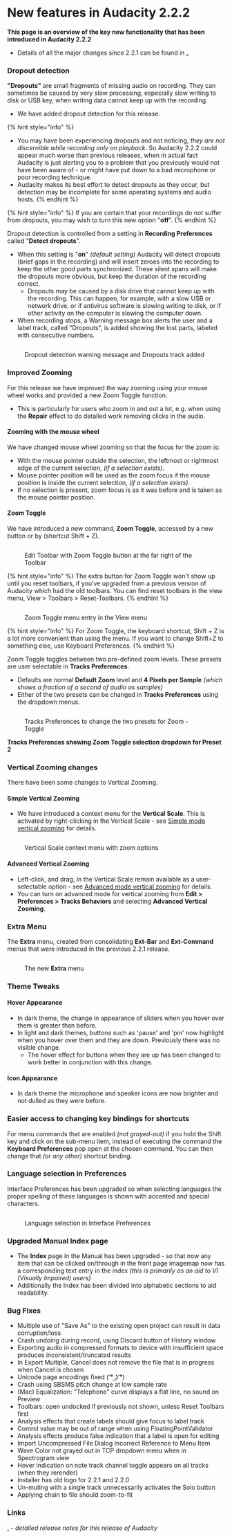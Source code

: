 # New features in Audacity 2.2.2



**This page is an overview of the key new functionality that has been introduced in Audacity 2.2.2**

* Details of all the major changes since 2.2.1 can be found in [.](./ "mention").

### Dropout detection

**"Dropouts"** are small fragments of missing audio on recording. They can sometimes be caused by very slow processing, especially slow writing to disk or USB key, when writing data cannot keep up with the recording.

* We have added dropout detection for this release.

{% hint style="info" %}
* You may have been experiencing dropouts and not noticing, _they are not discernible while recording only on playback_. So Audacity 2.2.2 could appear much worse than previous releases, when in actual fact Audacity is just alerting you to a problem that you previously would not have been aware of - or might have put down to a bad microphone or poor recording technique.
* Audacity makes its best effort to detect dropouts as they occur, but detection may be incomplete for some operating systems and audio hosts.
{% endhint %}

{% hint style="info" %}
If you are certain that your recordings do not suffer from dropouts, you may wish to turn this new option "**off**".
{% endhint %}

Dropout detection is controlled from a setting in **Recording Preferences** called "**Detect dropouts**".

* When this setting is "**on**" _(default setting)_ Audacity will detect dropouts (brief gaps in the recording) and will insert zeroes into the recording to keep the other good parts synchronized. These silent spans will make the dropouts more obvious, but keep the duration of the recording correct.
  * Dropouts may be caused by a disk drive that cannot keep up with the recording. This can happen, for example, with a slow USB or network drive, or if antivirus software is slowing writing to disk, or if other activity on the computer is slowing the computer down.
* When recording stops, a Warning message box alerts the user and a label track, called "Dropouts", is added showing the lost parts, labeled with consecutive numbers.

<figure><img src="../../../../.gitbook/assets/audio dropouts.png" alt=""><figcaption><p>Dropout detection warning message and Dropouts track added</p></figcaption></figure>

### Improved Zooming

For this release we have improved the way zooming using your mouse wheel works and provided a new Zoom Toggle function.

* This is particularly for users who zoom in and out a lot, e.g. when using the **Repair** effect to do detailed work removing clicks in the audio.

#### Zooming with the mouse wheel

We have changed mouse wheel zooming so that the focus for the zoom is:

* With the mouse pointer outside the selection, the leftmost or rightmost edge of the current selection, _(if a selection exists)_.
* Mouse pointer position will be used as the zoom focus if the mouse position is inside the current selection, _(if a selection exists)_.
* If no selection is present, zoom focus is as it was before and is taken as the mouse pointer position.

#### Zoom Toggle

We have introduced a new command, **Zoom Toggle**, accessed by a new button or by (shortcut Shift + Z).

<figure><img src="../../../../.gitbook/assets/edittoolbar labeled.png" alt=""><figcaption><p>Edit Toolbar with Zoom Toggle button at the far right of the Toolbar</p></figcaption></figure>

{% hint style="info" %}
The extra button for Zoom Toggle won't show up until you reset toolbars, if you've upgraded from a previous version of Audacity which had the old toolbars. You can find reset toolbars in the view menu, View > Toolbars > Reset-Toolbars.
{% endhint %}

<figure><img src="../../../../.gitbook/assets/zoomtogglemenu.png" alt=""><figcaption><p>Zoom Toggle menu entry in the View menu</p></figcaption></figure>

{% hint style="info" %}
For Zoom Toggle, the keyboard shortcut, Shift + Z is a lot more convenient than using the menu. If you want to change Shift+Z to something else, use Keyboard Preferences.
{% endhint %}

Zoom Toggle toggles between two pre-defined zoom levels. These presets are user selectable in **Tracks Preferences**.

* Defaults are normal **Default Zoom** level and **4 Pixels per Sample** _(which shows a fraction of a second of audio as samples)_
* Either of the two presets can be changed in **Tracks Preferences** using the dropdown menus.

<figure><img src="../../../../.gitbook/assets/zoomtoggle.png" alt=""><figcaption><p>Tracks Preferences to change the two presets for Zoom - Toggle</p></figcaption></figure>

**Tracks Preferences showing Zoom Toggle selection dropdown for Preset 2**

### Vertical Zooming changes

There have been some changes to Vertical Zooming.

#### Simple Vertical Zooming

* We have introduced a context menu for the **Vertical Scale**. This is activated by right-clicking in the Vertical Scale - see [Simple mode vertical zooming](https://alphamanual.audacityteam.org/man/Vertical\_Zooming#simple) for details.

<figure><img src="../../../../.gitbook/assets/verticalzoom.png" alt=""><figcaption><p>Vertical Scale context menu with zoom options</p></figcaption></figure>

#### Advanced Vertical Zooming

* Left-click, and drag, in the Vertical Scale remain available as a user-selectable option - see [Advanced mode vertical zooming](https://alphamanual.audacityteam.org/man/Vertical\_Zooming#advanced) for details.
* You can turn on advanced mode for vertical zooming from **Edit > Preferences > Tracks Behaviors** and selecting **Advanced Vertical Zooming**.

### Extra Menu

The **Extra** menu, created from consolidating **Ext-Bar** and **Ext-Command** menus that were introduced in the previous 2.2.1 release.

<figure><img src="../../../../.gitbook/assets/extra.png" alt=""><figcaption><p>The new <strong>Extra</strong> menu</p></figcaption></figure>

### Theme Tweaks

#### Hover Appearance

* In dark theme, the change in appearance of sliders when you hover over them is greater than before.
* In light and dark themes, buttons such as 'pause' and 'pin' now highlight when you hover over them and they are down. Previously there was no visible change.
  * The hover effect for buttons when they are up has been changed to work better in conjunction with this change.

#### Icon Appearance

* In dark theme the microphone and speaker icons are now brighter and not dulled as they were before.

### Easier access to changing key bindings for shortcuts

For menu commands that are enabled _(not grayed-out)_ if you hold the Shift key and click on the sub-menu item, instead of executing the command the **Keyboard Preferences** pop open at the chosen command. You can then change that _(or any other)_ shortcut binding.

### Language selection in Preferences

Interface Preferences has been upgraded so when selecting languages the proper spelling of these languages is shown with accented and special characters.

<figure><img src="../../../../.gitbook/assets/langs.png" alt=""><figcaption><p>Language selection in Interface Preferences</p></figcaption></figure>

### Upgraded Manual Index page

* The **Index** page in the Manual has been upgraded - so that now any item that can be clicked on/through in the front page imagemap now has a corresponding text entry in the index _(this is primarily as an aid to VI (Visually Impaired) users)_
* Additionally the Index has been divided into alphabetic sections to aid readability.

### Bug Fixes

* Multiple use of "Save As" to the existing open project can result in data corruption/loss
* Crash undoing during record, using Discard button of History window
* Exporting audio in compressed formats to device with insufficient space produces inconsistent/truncated results
* In Export Multiple, Cancel does not remove the file that is in progress when Cancel is chosen
* Unicode page encodings fixed ( ͡° ͜ʖ ͡°)
* Crash using SBSMS pitch change at low sample rate
* (Mac) Equalization: "Telephone" curve displays a flat line, no sound on Preview
* Toolbars: open undocked if previously not shown, unless Reset Toolbars first
* Analysis effects that create labels should give focus to label track
* Control value may be out of range when using FloatingPointValidator
* Analysis effects produce false indication that a label is open for editing
* Import Uncompressed File Dialog Incorrect Reference to Menu Item
* Wave Color not grayed out in TCP dropdown menu when in Spectrogram view
* Hover indication on note track channel toggle appears on all tracks (when they rerender)
* Installer has old logo for 2.2.1 and 2.2.0
* Un-muting with a single track unnecessarily activates the Solo button
* Applying chain to file should zoom-to-fit

### Links

[.](./ "mention") _- detailed release notes for this release of Audacity_

